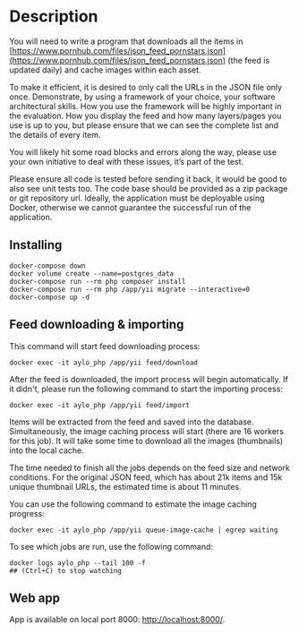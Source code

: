 # Description

You will need to write a program that downloads all the items in
[https://www.pornhub.com/files/json_feed_pornstars.json](https://www.pornhub.com/files/json_feed_pornstars.json) 
(the feed is updated daily) and cache images within each asset.

To make it efficient, it is desired to only call the URLs in the JSON file only once.
Demonstrate, by using a framework of your choice, your software architectural skills.
How you use the framework will be highly important in the evaluation.
How you display the feed and how many layers/pages you use is up to you,
but please ensure that we can see the complete list and the details of every item.

You will likely hit some road blocks and errors along the way,
please use your own initiative to deal with these issues, it’s part of the test.

Please ensure all code is tested before sending it back, it would be good to also see unit tests too.
The code base should be provided as a zip package or git repository url.
Ideally, the application must be deployable using Docker, otherwise we cannot guarantee the successful run of the application.

## Installing

```shell
docker-compose down
docker volume create --name=postgres_data
docker-compose run --rm php composer install
docker-compose run --rm php /app/yii migrate --interactive=0
docker-compose up -d
```

## Feed downloading & importing

This command will start feed downloading process:
```shell
docker exec -it aylo_php /app/yii feed/download
```

After the feed is downloaded, the import process will begin automatically.
If it didn't, please run the following command to start the importing process:

```shell
docker exec -it aylo_php /app/yii feed/import
```

Items will be extracted from the feed and saved into the database.
Simultaneously, the image caching process will start (there are 16 workers for this job).
It will take some time to download all the images (thumbnails) into the local cache.

The time needed to finish all the jobs depends on the feed size and network conditions.
For the original JSON feed, which has about 21k items and 15k unique thumbnail URLs,
the estimated time is about 11 minutes.

You can use the following command to estimate the image caching progress:

```shell
docker exec -it aylo_php /app/yii queue-image-cache | egrep waiting
```


To see which jobs are run, use the following command:
```shell
docker logs aylo_php --tail 100 -f
## (Ctrl+C) to stop watching
```

## Web app

App is available on local port 8000: [http://localhost:8000/](http://localhost:8000/).
